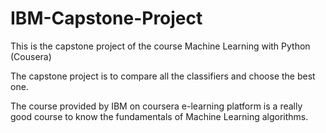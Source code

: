 # IBM-Capstone-Project
This is the capstone project of the course Machine Learning with Python (Cousera)

The capstone project is to compare all the classifiers and choose the best one.

The course provided by IBM on coursera e-learning platform is a really good course to know the fundamentals of Machine Learning algorithms.


